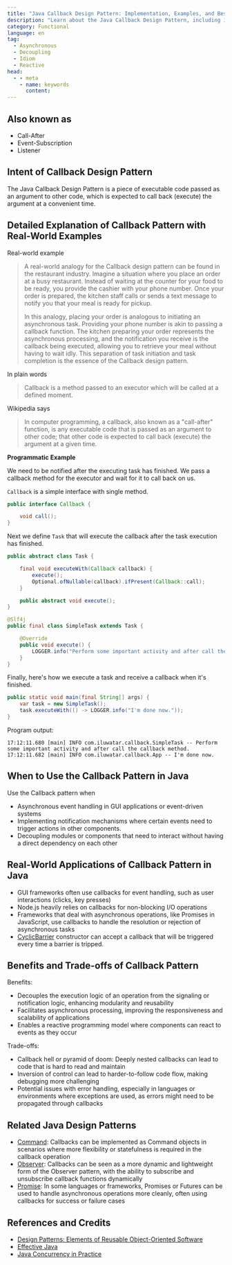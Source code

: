 ```yaml
---
title: "Java Callback Design Pattern: Implementation, Examples, and Best Practices"
description: "Learn about the Java Callback Design Pattern, including its intent, usage scenarios, benefits, trade-offs, and real-world examples. Understand how to implement and effectively use callbacks in your Java applications."
category: Functional
language: en
tag:
  - Asynchronous
  - Decoupling
  - Idiom
  - Reactive
head:
  - - meta
    - name: keywords
      content:
---
```


## Also known as

* Call-After
* Event-Subscription
* Listener

## Intent of Callback Design Pattern

The Java Callback Design Pattern is a piece of executable code passed as an argument to other code, which is expected to call back (execute) the argument at a convenient time.

## Detailed Explanation of Callback Pattern with Real-World Examples

Real-world example

> A real-world analogy for the Callback design pattern can be found in the restaurant industry. Imagine a situation where you place an order at a busy restaurant. Instead of waiting at the counter for your food to be ready, you provide the cashier with your phone number. Once your order is prepared, the kitchen staff calls or sends a text message to notify you that your meal is ready for pickup.
>
> In this analogy, placing your order is analogous to initiating an asynchronous task. Providing your phone number is akin to passing a callback function. The kitchen preparing your order represents the asynchronous processing, and the notification you receive is the callback being executed, allowing you to retrieve your meal without having to wait idly. This separation of task initiation and task completion is the essence of the Callback design pattern.

In plain words

> Callback is a method passed to an executor which will be called at a defined moment.

Wikipedia says

> In computer programming, a callback, also known as a "call-after" function, is any executable code that is passed as an argument to other code; that other code is expected to call back (execute) the argument at a given time.

**Programmatic Example**

We need to be notified after the executing task has finished. We pass a callback method for the executor and wait for it to call back on us.

`Callback` is a simple interface with single method.

```java
public interface Callback {

    void call();
}
```

Next we define `Task` that will execute the callback after the task execution has finished.

```java
public abstract class Task {

    final void executeWith(Callback callback) {
        execute();
        Optional.ofNullable(callback).ifPresent(Callback::call);
    }

    public abstract void execute();
}

@Slf4j
public final class SimpleTask extends Task {

    @Override
    public void execute() {
        LOGGER.info("Perform some important activity and after call the callback method.");
    }
}
```

Finally, here's how we execute a task and receive a callback when it's finished.

```java
public static void main(final String[] args) {
    var task = new SimpleTask();
    task.executeWith(() -> LOGGER.info("I'm done now."));
}
```

Program output:

```
17:12:11.680 [main] INFO com.iluwatar.callback.SimpleTask -- Perform some important activity and after call the callback method.
17:12:11.682 [main] INFO com.iluwatar.callback.App -- I'm done now.
```

## When to Use the Callback Pattern in Java

Use the Callback pattern when

* Asynchronous event handling in GUI applications or event-driven systems
* Implementing notification mechanisms where certain events need to trigger actions in other components.
* Decoupling modules or components that need to interact without having a direct dependency on each other

## Real-World Applications of Callback Pattern in Java

* GUI frameworks often use callbacks for event handling, such as user interactions (clicks, key presses)
* Node.js heavily relies on callbacks for non-blocking I/O operations
* Frameworks that deal with asynchronous operations, like Promises in JavaScript, use callbacks to handle the resolution or rejection of asynchronous tasks
* [CyclicBarrier](http://docs.oracle.com/javase/7/docs/api/java/util/concurrent/CyclicBarrier.html#CyclicBarrier%28int,%20java.lang.Runnable%29) constructor can accept a callback that will be triggered every time a barrier is tripped.

## Benefits and Trade-offs of Callback Pattern

Benefits:

* Decouples the execution logic of an operation from the signaling or notification logic, enhancing modularity and reusability
* Facilitates asynchronous processing, improving the responsiveness and scalability of applications
* Enables a reactive programming model where components can react to events as they occur

Trade-offs:

* Callback hell or pyramid of doom: Deeply nested callbacks can lead to code that is hard to read and maintain
* Inversion of control can lead to harder-to-follow code flow, making debugging more challenging
* Potential issues with error handling, especially in languages or environments where exceptions are used, as errors might need to be propagated through callbacks

## Related Java Design Patterns

* [Command](https://java-design-patterns.com/patterns/command/): Callbacks can be implemented as Command objects in scenarios where more flexibility or statefulness is required in the callback operation
* [Observer](https://java-design-patterns.com/patterns/observer/): Callbacks can be seen as a more dynamic and lightweight form of the Observer pattern, with the ability to subscribe and unsubscribe callback functions dynamically
* [Promise](https://java-design-patterns.com/patterns/promise/): In some languages or frameworks, Promises or Futures can be used to handle asynchronous operations more cleanly, often using callbacks for success or failure cases

## References and Credits

* [Design Patterns: Elements of Reusable Object-Oriented Software](https://amzn.to/3w0pvKI)
* [Effective Java](https://amzn.to/4cGk2Jz)
* [Java Concurrency in Practice](https://amzn.to/4aRMruW)

